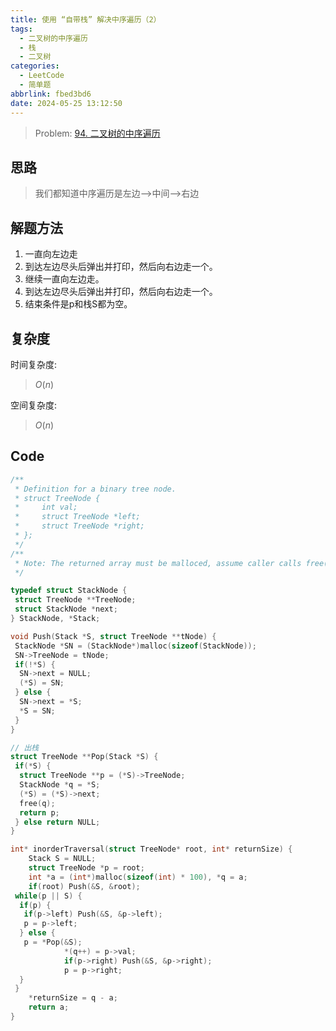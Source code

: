 ```yaml
---
title: 使用 “自带栈” 解决中序遍历（2）
tags:
  - 二叉树的中序遍历
  - 栈
  - 二叉树
categories:
  - LeetCode
  - 简单题
abbrlink: fbed3bd6
date: 2024-05-25 13:12:50
---
```



> Problem: [94. 二叉树的中序遍历](https://leetcode.cn/problems/binary-tree-inorder-traversal/description/)

## 思路

> 我们都知道中序遍历是左边——>中间——>右边

## 解题方法

1. 一直向左边走
2. 到达左边尽头后弹出并打印，然后向右边走一个。
3. 继续一直向左边走。
4. 到达左边尽头后弹出并打印，然后向右边走一个。
5. 结束条件是p和栈S都为空。

## 复杂度

时间复杂度:
> $O(n)$

空间复杂度:
> $O(n)$

## Code

```C
/**
 * Definition for a binary tree node.
 * struct TreeNode {
 *     int val;
 *     struct TreeNode *left;
 *     struct TreeNode *right;
 * };
 */
/**
 * Note: The returned array must be malloced, assume caller calls free().
 */

typedef struct StackNode {
 struct TreeNode **TreeNode;
 struct StackNode *next;
} StackNode, *Stack;

void Push(Stack *S, struct TreeNode **tNode) {
 StackNode *SN = (StackNode*)malloc(sizeof(StackNode));
 SN->TreeNode = tNode;
 if(!*S) {
  SN->next = NULL;
  (*S) = SN; 
 } else {
  SN->next = *S;
  *S = SN;
 }
}

// 出栈
struct TreeNode **Pop(Stack *S) {
 if(*S) {
  struct TreeNode **p = (*S)->TreeNode;
  StackNode *q = *S;
  (*S) = (*S)->next;
  free(q);
  return p;
 } else return NULL;
}

int* inorderTraversal(struct TreeNode* root, int* returnSize) {
    Stack S = NULL;
    struct TreeNode *p = root;
    int *a = (int*)malloc(sizeof(int) * 100), *q = a;
    if(root) Push(&S, &root);
 while(p || S) {
  if(p) {
   if(p->left) Push(&S, &p->left);
   p = p->left;
  } else {
   p = *Pop(&S);
            *(q++) = p->val;
            if(p->right) Push(&S, &p->right);
            p = p->right;
  }
 }
    *returnSize = q - a;
    return a;
}
```
  
